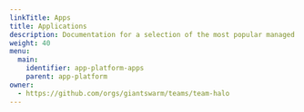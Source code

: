 ```yaml
---
linkTitle: Apps
title: Applications
description: Documentation for a selection of the most popular managed apps by Giant Swarm.
weight: 40
menu:
  main:
    identifier: app-platform-apps
    parent: app-platform
owner:
  - https://github.com/orgs/giantswarm/teams/team-halo
---
```

